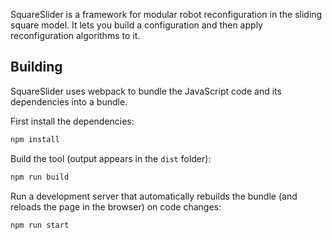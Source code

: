 SquareSlider is a framework for modular robot reconfiguration in the sliding square model. It lets you build a configuration and then apply reconfiguration algorithms to it.

## Building

SquareSlider uses webpack to bundle the JavaScript code and its dependencies into a bundle.

First install the dependencies:

```sh
npm install
```

Build the tool (output appears in the `dist` folder):

```sh
npm run build
```

Run a development server that automatically rebuilds the bundle (and reloads the page in the browser) on code changes:

```sh
npm run start
```
